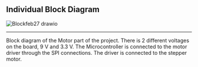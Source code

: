 ## Individual Block Diagram

![Blockfeb27 drawio](https://github.com/user-attachments/assets/d67d30dd-6656-402e-9e2c-0ca41e546266)



-------------------------------------------------

Block diagram of the Motor part of the project. There is 2 different voltages on the board, 9 V and 3.3 V. The Microcontroller is connected to the motor driver through the SPI connections. The driver is connected to the stepper motor. 
